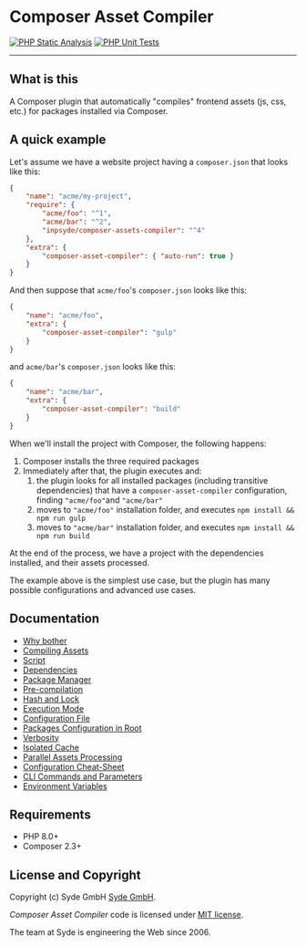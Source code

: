 # Composer Asset Compiler

[![PHP Static Analysis](https://github.com/inpsyde/composer-asset-compiler/actions/workflows/php-static-analysis.yml/badge.svg)](https://github.com/inpsyde/composer-asset-compiler/actions/workflows/php-static-analysis.yml)
[![PHP Unit Tests](https://github.com/inpsyde/composer-asset-compiler/actions/workflows/php-unit-tests.yml/badge.svg)](https://github.com/inpsyde/composer-asset-compiler/actions/workflows/php-unit-tests.yml)

----

## What is this

A Composer plugin that automatically "compiles" frontend assets (js, css, etc.) for packages installed via Composer.


## A quick example

Let's assume we have a website project having a `composer.json` that looks like this:

```json
{
    "name": "acme/my-project",
    "require": {
        "acme/foo": "^1",
        "acme/bar": "^2",
        "inpsyde/composer-assets-compiler": "^4"
    },
    "extra": {
        "composer-asset-compiler": { "auto-run": true }
    }
}
```

And then suppose that `acme/foo`'s `composer.json` looks like this:

```json
{
    "name": "acme/foo",
    "extra": {
        "composer-asset-compiler": "gulp"
    }
}
```

and `acme/bar`'s `composer.json` looks like this:

```json
{
    "name": "acme/bar",
    "extra": {
        "composer-asset-compiler": "build"
    }
}
```

When we'll install the project with Composer, the following happens:

1. Composer installs the three required packages
2. Immediately after that, the plugin executes and:
    1. the plugin looks for all installed packages (including transitive dependencies) that have a `composer-asset-compiler` configuration, finding `"acme/foo"`and `"acme/bar"`
    2. moves to `"acme/foo"` installation folder, and executes `npm install && npm run gulp`
    3. moves to `"acme/bar"` installation folder, and executes `npm install && npm run build`

At the end of the process, we have a project with the dependencies installed, and their assets  processed.

The example above is the simplest use case, but the plugin has many possible configurations and advanced use cases.


## Documentation

- [Why bother](./docs/001-Why_Bother.md)
- [Compiling Assets](./docs/002-Compiling_Assets.md)
- [Script](./docs/003-Script.md)
- [Dependencies](./docs/004-Dependencies.md)
- [Package Manager](./docs/005-Package_Manager.md)
- [Pre-compilation](./docs/006-Pre-compilation.md)
- [Hash and Lock](./docs/007-Hash_Lock.md)
- [Execution Mode](./docs/008-Execution_Mode.md)
- [Configuration File](./docs/009-Configuration_File.md)
- [Packages Configuration in Root](./docs/010-Packages_Configuration_Root.md)
- [Verbosity](./docs/011-Verbosity.md)
- [Isolated Cache](./docs/012-Isolated_Cache.md)
- [Parallel Assets Processing](./docs/013-Parallel_Assets_Processing.md)
- [Configuration Cheat-Sheet](./docs/014-Configuration_Cheat-Sheet.md)
- [CLI Commands and Parameters](./docs/015-CLI_Commands_Parameters.md)
- [Environment Variables](./docs/016-Environment_Variables.md)

## Requirements

- PHP 8.0+
- Composer 2.3+

## License and Copyright

Copyright (c) Syde GmbH [Syde GmbH](https://syde.com/).

_Composer Asset Compiler_ code is licensed under [MIT license](./LICENSE).

The team at Syde is engineering the Web since 2006.
